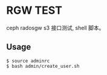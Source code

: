 # RGW TEST

ceph radosgw s3 接口测试, shell 脚本。

## Usage

```
$ source adminrc
$ bash admin/create_user.sh
```

